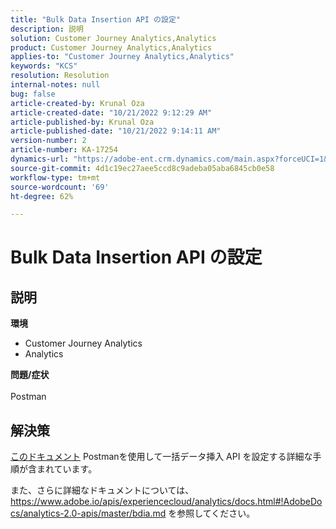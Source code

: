 ```yaml
---
title: "Bulk Data Insertion API の設定"
description: 説明
solution: Customer Journey Analytics,Analytics
product: Customer Journey Analytics,Analytics
applies-to: "Customer Journey Analytics,Analytics"
keywords: "KCS"
resolution: Resolution
internal-notes: null
bug: false
article-created-by: Krunal Oza
article-created-date: "10/21/2022 9:12:29 AM"
article-published-by: Krunal Oza
article-published-date: "10/21/2022 9:14:11 AM"
version-number: 2
article-number: KA-17254
dynamics-url: "https://adobe-ent.crm.dynamics.com/main.aspx?forceUCI=1&pagetype=entityrecord&etn=knowledgearticle&id=1433e07a-2051-ed11-bba2-0022480867fb"
source-git-commit: 4d1c19ec27aee5ccd8c9adeba05aba6845cb0e58
workflow-type: tm+mt
source-wordcount: '69'
ht-degree: 62%

---
```


# Bulk Data Insertion API の設定

## 説明

<b>環境</b>
- Customer Journey Analytics
- Analytics



<b>問題/症状</b><br><br>Postman<br>

## 解決策


[このドキュメント](https://spark.adobe.com/page/0jhQHMs74AtYz/) Postmanを使用して一括データ挿入 API を設定する詳細な手順が含まれています。

また、さらに詳細なドキュメントについては、https://www.adobe.io/apis/experiencecloud/analytics/docs.html#!AdobeDocs/analytics-2.0-apis/master/bdia.md を参照してください。
